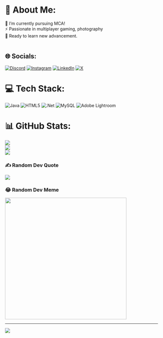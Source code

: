 # 💫 About Me:
🔭 I’m currently pursuing MCA!<br>⚡ Passionate in multiplayer gaming, photography<br>🌱 Ready to learn new advancement.<br><br>


## 🌐 Socials:
[![Discord](https://img.shields.io/badge/Discord-%237289DA.svg?logo=discord&logoColor=white)](https://discord.gg/https://discord.gg/cx84wcWGUp ) [![Instagram](https://img.shields.io/badge/Instagram-%23E4405F.svg?logo=Instagram&logoColor=white)](https://instagram.com/sparky.harsh) [![LinkedIn](https://img.shields.io/badge/LinkedIn-%230077B5.svg?logo=linkedin&logoColor=white)](https://linkedin.com/in/harshat-r-7ba9a6223) [![X](https://img.shields.io/badge/X-black.svg?logo=X&logoColor=white)](https://x.com/SparkyHarsh) 

# 💻 Tech Stack:
![Java](https://img.shields.io/badge/java-%23ED8B00.svg?style=flat-square&logo=openjdk&logoColor=white) ![HTML5](https://img.shields.io/badge/html5-%23E34F26.svg?style=flat-square&logo=html5&logoColor=white) ![.Net](https://img.shields.io/badge/.NET-5C2D91?style=flat-square&logo=.net&logoColor=white) ![MySQL](https://img.shields.io/badge/mysql-%2300000f.svg?style=flat-square&logo=mysql&logoColor=white) ![Adobe Lightroom](https://img.shields.io/badge/Adobe%20Lightroom-31A8FF.svg?style=flat-square&logo=Adobe%20Lightroom&logoColor=white)
# 📊 GitHub Stats:
![](https://github-readme-stats.vercel.app/api?username=sparkyharsh&theme=vision-friendly-dark&hide_border=true&include_all_commits=false&count_private=false)<br/>
![](https://github-readme-streak-stats.herokuapp.com/?user=sparkyharsh&theme=vision-friendly-dark&hide_border=true)<br/>
![](https://github-readme-stats.vercel.app/api/top-langs/?username=sparkyharsh&theme=vision-friendly-dark&hide_border=true&include_all_commits=false&count_private=false&layout=compact)

### ✍️ Random Dev Quote
![](https://quotes-github-readme.vercel.app/api?type=horizontal&theme=light)

### 😂 Random Dev Meme
<img src='https://randommeme-five.vercel.app/' style="height: 400px;"/>

---
[![](https://visitcount.itsvg.in/api?id=sparkyharsh&icon=8&color=12)](https://visitcount.itsvg.in)

<!-- Proudly created with GPRM ( https://gprm.itsvg.in ) -->
